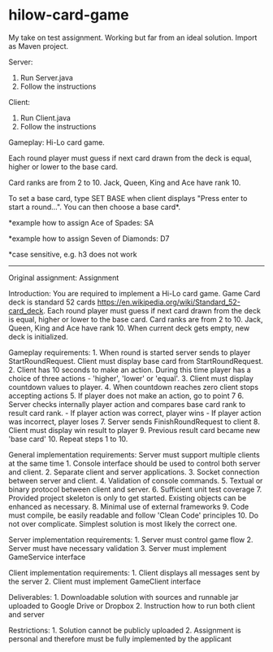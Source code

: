 # hilow-card-game
My take on test assignment. Working but far from an ideal solution. Import as Maven project.

Server:
1. Run Server.java
2. Follow the instructions

Client:
1. Run Client.java
2. Follow the instructions

Gameplay:
Hi-Lo card game.

Each round player must guess if next card drawn from the deck is equal, higher or lower to the base card.

Card ranks are from 2 to 10. Jack, Queen, King and Ace have rank 10. 

To set a base card, type SET BASE when client displays "Press enter to start a round...". You can then choose a base card*. 

*example how to assign Ace of Spades: SA

*example how to assign Seven of Diamonds: D7

*case sensitive, e.g. h3 does not work


---

Original assignment:
Assignment

Introduction: You are required to implement a Hi-Lo card game. Game Card deck is standard 52 cards https://en.wikipedia.org/wiki/Standard_52-card_deck. Each round player must guess if next card drawn from the deck is equal, higher or lower to the base card. Card ranks are from 2 to 10. Jack, Queen, King and Ace have rank 10. When current deck gets empty, new deck is initialized.

Gameplay requirements: 1. When round is started server sends to player StartRoundRequest. Client must display base card from StartRoundRequest. 2. Client has 10 seconds to make an action. During this time player has a choice of three actions - 'higher', 'lower' or 'equal'.
3. Client must display countdown values to player. 4. When countdown reaches zero client stops accepting actions 5. If player does not make an action, go to point 7 6. Server checks internally player action and compares base card rank to result card rank. - If player action was correct, player wins - If player action was incorrect, player loses 7. Server sends FinishRoundRequest to client 8. Client must display win result to player 9. Previous result card became new 'base card' 10. Repeat steps 1 to 10.

General implementation requirements: Server must support multiple clients at the same time 1. Console interface should be used to control both server and client. 2. Separate client and server applications. 3. Socket connection between server and client. 4. Validation of console commands. 5. Textual or binary protocol between client and server. 6. Sufficient unit test coverage 7. Provided project skeleton is only to get started. Existing objects can be enhanced as necessary. 8. Minimal use of external frameworks 9. Code must compile, be easily readable and follow 'Clean Code' principles 10. Do not over complicate. Simplest solution is most likely the correct one.

Server implementation requirements: 1. Server must control game flow 2. Server must have necessary validation 3. Server must implement GameService interface

Client implementation requirements: 1. Client displays all messages sent by the server 
2. Client must implement GameClient interface

Deliverables: 1. Downloadable solution with sources and runnable jar uploaded to Google Drive or Dropbox 2. Instruction how to run both client and server

Restrictions: 1. Solution cannot be publicly uploaded 2. Assignment is personal and therefore must be fully implemented by the applicant
